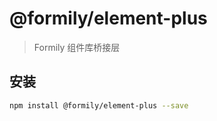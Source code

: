 # @formily/element-plus

> Formily 组件库桥接层

## 安装

```bash
npm install @formily/element-plus --save
```

